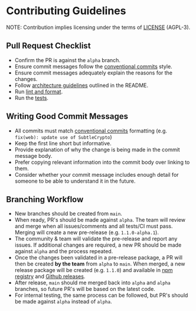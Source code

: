 # Contributing Guidelines

NOTE: Contribution implies licensing under the terms of [LICENSE]
(AGPL-3).

## Pull Request Checklist

- Confirm the PR is against the `alpha` branch.
- Ensure commit messages follow the [conventional commits] style.
- Ensure commit messages adequately explain the reasons for the changes.
- Follow [architecture guidelines] outlined in the README.
- Run [lint and format].
- Run the [tests].

## Writing Good Commit Messages

- All commits must match [conventional commits] formatting (e.g. `fix(web): update use of SubtleCrypto`)
- Keep the first line short but informative.
- Provide explanation of why the change is being made in the commit message body.
- Prefer copying relevant information into the commit body over linking to them.
- Consider whether your commit message includes enough detail for someone to be
  able to understand it in the future.

## Branching Workflow

- New branches should be created from `main`.
- When ready, PR's should be made against `alpha`. The team will review and merge when all issues/comments and all tests/CI must pass. Merging will create a new pre-release (e.g. `1.1.0-alpha.1`).
- The community & team will validate the pre-release and report any issues. If additional changes are required, a new PR should be made against `alpha` and the process repeated.
- Once the changes been validated in a pre-release package, a PR will then be created **by the team** from `alpha` to `main`. When merged, a new release package will be created (e.g. `1.1.0`) and available in [npm registry] and [Github releases].
- After release, `main` should me merged back into `alpha` and `alpha` branches, so future PR's will be based on the latest code.
- For internal testing, the same process can be followed, but PR's should be made against `alpha` instead of `alpha`.

[license]: ./LICENSE
[conventional commits]: https://www.conventionalcommits.org/en/v1.0.0/
[lint and format]: https://github.com/ardriveapp/turbo-sdk/tree/main#linting--formatting
[tests]: https://github.com/ardriveapp/turbo-sdk/tree/main#tests
[npm registry]: https://www.npmjs.com/package/@ardrive/turbo-sdk
[architecture guidelines]: https://github.com/ardriveapp/turbo-sdk/tree/main#architecture
[Github releases]: https://github.com/ardriveapp/turbo-sdk/releases
